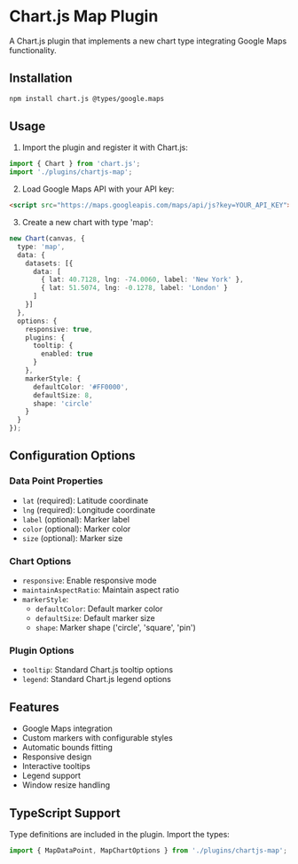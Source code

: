 # Chart.js Map Plugin

A Chart.js plugin that implements a new chart type integrating Google Maps functionality.

## Installation

```bash
npm install chart.js @types/google.maps
```

## Usage

1. Import the plugin and register it with Chart.js:

```typescript
import { Chart } from 'chart.js';
import './plugins/chartjs-map';
```

2. Load Google Maps API with your API key:

```html
<script src="https://maps.googleapis.com/maps/api/js?key=YOUR_API_KEY"></script>
```

3. Create a new chart with type 'map':

```typescript
new Chart(canvas, {
  type: 'map',
  data: {
    datasets: [{
      data: [
        { lat: 40.7128, lng: -74.0060, label: 'New York' },
        { lat: 51.5074, lng: -0.1278, label: 'London' }
      ]
    }]
  },
  options: {
    responsive: true,
    plugins: {
      tooltip: {
        enabled: true
      }
    },
    markerStyle: {
      defaultColor: '#FF0000',
      defaultSize: 8,
      shape: 'circle'
    }
  }
});
```

## Configuration Options

### Data Point Properties

- `lat` (required): Latitude coordinate
- `lng` (required): Longitude coordinate
- `label` (optional): Marker label
- `color` (optional): Marker color
- `size` (optional): Marker size

### Chart Options

- `responsive`: Enable responsive mode
- `maintainAspectRatio`: Maintain aspect ratio
- `markerStyle`:
  - `defaultColor`: Default marker color
  - `defaultSize`: Default marker size
  - `shape`: Marker shape ('circle', 'square', 'pin')

### Plugin Options

- `tooltip`: Standard Chart.js tooltip options
- `legend`: Standard Chart.js legend options

## Features

- Google Maps integration
- Custom markers with configurable styles
- Automatic bounds fitting
- Responsive design
- Interactive tooltips
- Legend support
- Window resize handling

## TypeScript Support

Type definitions are included in the plugin. Import the types:

```typescript
import { MapDataPoint, MapChartOptions } from './plugins/chartjs-map';
```